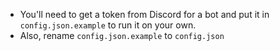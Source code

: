 - You'll need to get a token from Discord for a bot and put it in `config.json.example` to run it on your own.
- Also, rename `config.json.example` to `config.json`